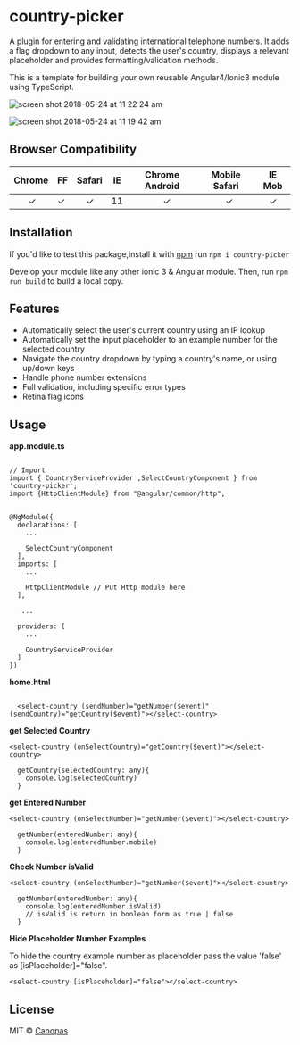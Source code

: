 # country-picker

A plugin for entering and validating international telephone numbers. It adds a flag dropdown to any input, detects the user's country, displays a relevant placeholder and provides formatting/validation methods.

This is a template for building your own reusable Angular4/Ionic3 module using TypeScript. 

![screen shot 2018-05-24 at 11 22 24 am](https://user-images.githubusercontent.com/31919690/40466786-cde32ef6-5f44-11e8-9746-942bb0a4cd81.png)

![screen shot 2018-05-24 at 11 19 42 am](https://user-images.githubusercontent.com/31919690/40466722-898998e4-5f44-11e8-9614-4d3fc5ab5521.png)


## Browser Compatibility

Chrome | FF | Safari | IE | Chrome Android | Mobile Safari | IE Mob
--- | --- | --- | --- | --- | --- | --- | 
        ✓ |   ✓ |     ✓ | 11 |                   ✓ |              ✓ |       ✓ | 



## Installation

If you'd like to test this package,install it with [npm](https://www.npmjs.com/package/country-picker) run ```npm i country-picker ```

Develop your module like any other ionic 3 & Angular module. Then, run ```npm run build``` to build a local copy.



## Features

   * Automatically select the user's current country using an IP lookup
   * Automatically set the input placeholder to an example number for the selected country
   * Navigate the country dropdown by typing a country's name, or using up/down keys
   * Handle phone number extensions
   * Full validation, including specific error types
   * Retina flag icons
   

## Usage

**app.module.ts**

```

// Import 
import { CountryServiceProvider ,SelectCountryComponent } from 'country-picker';
import {HttpClientModule} from "@angular/common/http";


@NgModule({
  declarations: [
    ...
    
    SelectCountryComponent
  ],
  imports: [
    ...
    
    HttpClientModule // Put Http module here
  ],
   
   ...
   
  providers: [
    ...
    
    CountryServiceProvider
  ]
})

```


**home.html**

```

  <select-country (sendNumber)="getNumber($event)" (sendCountry)="getCountry($event)"></select-country>

```



**get Selected Country**
```
<select-country (onSelectCountry)="getCountry($event)"></select-country>
```
```
  getCountry(selectedCountry: any){
    console.log(selectedCountry)
  }
```

**get Entered Number**
```
<select-country (onSelectNumber)="getNumber($event)"></select-country>
```
```
  getNumber(enteredNumber: any){
    console.log(enteredNumber.mobile)
  }
```


**Check Number isValid**
```
<select-country (onSelectNumber)="getNumber($event)"></select-country>
```
```
  getNumber(enteredNumber: any){
    console.log(enteredNumber.isValid)
    // isValid is return in boolean form as true | false
  }
```

**Hide Placeholder Number Examples**

To hide the country example number as placeholder pass the value 'false' as [isPlaceholder]="false".

```
<select-country [isPlaceholder]="false"></select-country>
```



## License

MIT © [Canopas](https://canopas.com/)
